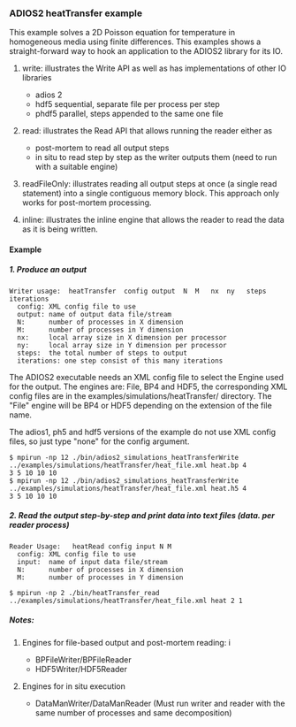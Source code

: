 ### ADIOS2 heatTransfer example

This example solves a 2D Poisson equation for temperature in homogeneous media
using finite differences. This examples shows a straight-forward way to hook
an application to the ADIOS2 library for its IO.

1. write: illustrates the Write API as well as has implementations of other IO libraries
   * adios 2
   * hdf5 sequential, separate file per process per step
   * phdf5 parallel, steps appended to the same one file

2. read: illustrates the Read API that allows running the reader either as
   * post-mortem to read all output steps
   * in situ to read step by step as the writer outputs them (need to run with a suitable engine)

3. readFileOnly: illustrates reading all output steps at once (a single read
   statement) into a single contiguous memory block. This approach only works
   for post-mortem processing.

4. inline: illustrates the inline engine that allows the reader to read the
   data as it is being written.

#### Example

##### 1. Produce an output

```
Writer usage:  heatTransfer  config output  N  M   nx  ny   steps iterations
  config: XML config file to use
  output: name of output data file/stream
  N:      number of processes in X dimension
  M:      number of processes in Y dimension
  nx:     local array size in X dimension per processor
  ny:     local array size in Y dimension per processor
  steps:  the total number of steps to output
  iterations: one step consist of this many iterations
```

The ADIOS2 executable needs an XML config file to select the Engine used for the output. The engines are: File, BP4 and
HDF5, the corresponding XML config files are in the examples/simulations/heatTransfer/ directory. The "File" engine will
be BP4 or HDF5 depending on the extension of the file name.

The adios1, ph5 and hdf5 versions of the example do not use XML config files, so just type "none" for the config
argument.

```
$ mpirun -np 12 ./bin/adios2_simulations_heatTransferWrite ../examples/simulations/heatTransfer/heat_file.xml heat.bp 4
3 5 10 10 10
$ mpirun -np 12 ./bin/adios2_simulations_heatTransferWrite ../examples/simulations/heatTransfer/heat_file.xml heat.h5 4
3 5 10 10 10
```

##### 2. Read the output step-by-step and print data into text files (data.<rank> per reader process)

```
Reader Usage:   heatRead config input N M
  config: XML config file to use
  input:  name of input data file/stream
  N:      number of processes in X dimension
  M:      number of processes in Y dimension
```

```
$ mpirun -np 2 ./bin/heatTransfer_read ../examples/simulations/heatTransfer/heat_file.xml heat 2 1
```

##### Notes:

1. Engines for file-based output and post-mortem reading: i
   * BPFileWriter/BPFileReader
   * HDF5Writer/HDF5Reader

2. Engines for in situ execution
   * DataManWriter/DataManReader (Must run writer and reader with the same number of processes and same decomposition)



